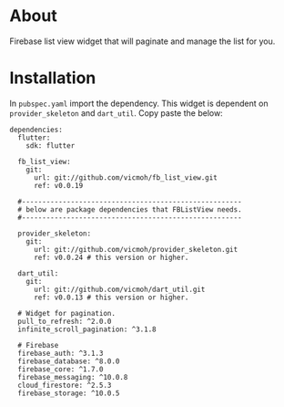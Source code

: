 # About

Firebase list view widget that will
paginate and manage the list for you.

# Installation 

In `pubspec.yaml` import the dependency.
This widget is dependent on `provider_skeleton`
and `dart_util`. Copy paste the below:


```
dependencies:
  flutter:
    sdk: flutter

  fb_list_view:
    git:
      url: git://github.com/vicmoh/fb_list_view.git
      ref: v0.0.19

  #------------------------------------------------------
  # below are package dependencies that FBListView needs.
  #------------------------------------------------------

  provider_skeleton:
    git:
      url: git://github.com/vicmoh/provider_skeleton.git
      ref: v0.0.24 # this version or higher.

  dart_util:
    git:
      url: git://github.com/vicmoh/dart_util.git
      ref: v0.0.13 # this version or higher.

  # Widget for pagination.
  pull_to_refresh: ^2.0.0
  infinite_scroll_pagination: ^3.1.8

  # Firebase
  firebase_auth: ^3.1.3
  firebase_database: ^8.0.0
  firebase_core: ^1.7.0
  firebase_messaging: ^10.0.8
  cloud_firestore: ^2.5.3
  firebase_storage: ^10.0.5
```


